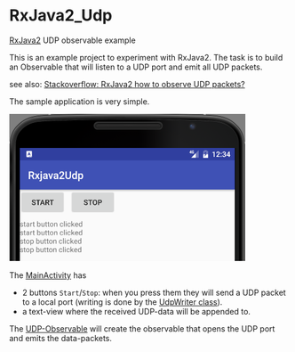 # RxJava2_Udp
[RxJava2](https://github.com/ReactiveX/RxJava/wiki/What's-different-in-2.0) UDP observable example

This is an example project to experiment with RxJava2. The task is to build an Observable that will listen to a UDP port and emit all UDP packets.

see also: [Stackoverflow: RxJava2 how to observe UDP packets?](http://stackoverflow.com/questions/42326667/rxjava2-how-to-observe-udp-packets)

The sample application is very simple.
  
![Screenshot](Screenshot.png)  
  
The [MainActivity](https://github.com/tmtron/RxJava2_Udp/blob/master/app/src/main/java/com/tmtron/rxjava2udp/MainActivity.java) has

- 2 buttons `Start`/`Stop`: when you press them they will send a UDP packet to a local port (writing is done by the [UdpWriter class](https://github.com/tmtron/RxJava2_Udp/blob/master/app/src/main/java/com/tmtron/rxjava2udp/UdpWriter.java)).
- a text-view where the received UDP-data will be appended to.

The [UDP-Observable](https://github.com/tmtron/RxJava2_Udp/blob/master/app/src/main/java/com/tmtron/rxjava2udp/UdpObservable.java) will create the observable that opens the UDP port and emits the data-packets.

